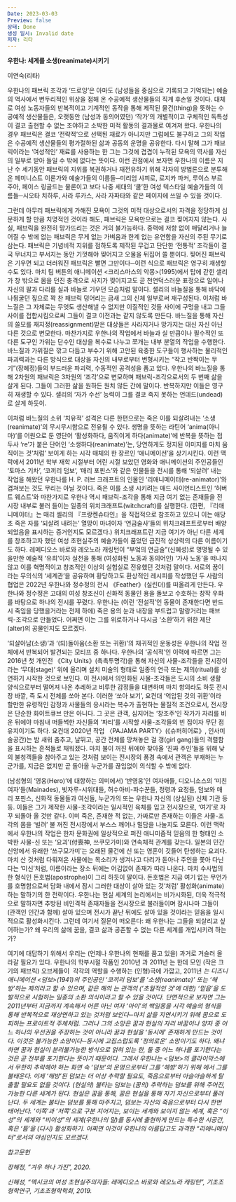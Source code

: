 ```yaml
---
Date: 2023-03-03
Preview: false
상태: Done
생성 일시: Invalid date
저자: 리타
---
```

**우한나: 세계를 소생(reanimate)시키기**

이연숙(리타)

우한나의 패브릭 조각과 ‘드로잉’은 아마도 (남성들을 중심으로 기록되고 기억되는) 예술의 역사에서 변두리적인 위상을 점해 온 수공예적 생산물들의 직계 후손일 것이다. 대체로 여성 노동자들의 반복적이고 기계적인 동작을 통해 제작된 물건(thing)을 뜻하는 수공예적 생산물들은, 오랫동안 (남성과 동의어였던) ‘작가’의 개별적이고 구체적인 독특성이 결코 출현할 수 없는 조야하고 소박한 미적 활동의 결과물로 여겨져 왔다. 우한나의 경우 패브릭은 결코 ‘전략적’으로 선택된 재료가 아니지만 그럼에도 불구하고 그의 작업은 수공예적 생산물들의 평가절하된 삶과 공동의 운명을 공유한다. 다시 말해 그가 패브릭이라는 ‘여성적인’ 재료를 사용하는 한 그는 그것에 겹겹이 누적된 모욕의 역사를 자신의 일부로 받아 들일 수 밖에 없다는 뜻이다. 이런 관점에서 보자면 우한나의 이름은 지난 수 세기동안 패브릭의 지위를 복권하거나 재전유하기 위해 각자의 방법론으로 분투해온 페미니스트 이론가와 예술가들의 이름들─미리엄 샤피로, 로지카 파커, 루이스 부르주아, 페이스 링골드는 물론이고 보다 나중 세대의 ‘쿨’한 여성 텍스타일 예술가들의 이름들─시오타 치하루, 사라 루카스, 사라 자파타와 같은 페이지에 쓰일 수 있을 것이다.

그런데 아무리 패브릭에게 가해진 모욕이 그것의 미적 대상으로서의 자격을 정당하게 심문하게 할 만큼 치명적인 것이라 해도, 패브릭은 모욕만으로는 결코 찢어지지 않는다. 사실, 패브릭을 완전히 망가뜨리는 것은 거의 불가능하다. 중력에 저항 없이 매달리거나 늘어질 수 밖에 없는 패브릭은 무게 없는 가벼움과 한계 없는 유연함을 자신의 주된 무기로 삼는다. 패브릭은 기념비적 지위를 점하도록 제작된 무겁고 단단한 ‘전통적’ 조각들이 결국 무너지고 부서지는 동안 기껏해야 찢어지고 오물을 뒤집어 쓸 뿐이다. 찢어진 패브릭은 기우면 되고 더러워진 패브릭은 빨면 그만이다─이런 식으로 패브릭은 영구히 재생할 수도 있다. 마치 팀 버튼의 애니메이션 <크리스마스의 악몽>(1995)에서 탑에 갇힌 샐리가 창 밖으로 몸을 던진 충격으로 사지가 찢어지고도 곧 천연덕스러운 표정으로 일어나 자신의 팔과 다리를 실과 바늘로 기우던 모습처럼 말이다. 샐리의 바늘질을 통해 바닥에 나뒹굴던 짚으로 꽉 찬 패브릭 덩어리는 금새 그의 신체 일부로써 재구성된다. 이처럼 바느질은 그 자체로는 무엇도 생산해낼 수 없지만 이질적인 것들 사이에 구멍을 내고 그들 사이를 접합시킴으로써 그들이 결코 이전과는 같지 않도록 만든다. 바느질을 통해 자신의 쓸모를 재지정(reassignment)받은 대상들은 사라지거나 망가지는 대신 자신 아닌 다른 것으로 변모한다. 마찬가지로 우한나의 작업에서 바늘과 실 만큼이나 필수적인 또 다른 도구인 가위는 단수인 대상을 복수로 나누고 쪼개는 내부 분열의 작업을 수행한다. 바느질과 가위질은 깎고 다듬고 부수기 위해 고안된 육중한 도구들이 행사하는 물리적인 파괴력과는 다른 방식으로 대상을 자신의 내부로부터 변형시키는 “작고 반짝이는 무기”(장혜정)들의 부드러운 파괴력, 수동적인 공격성을 품고 있다. 우한나의 바느질을 통해 2차원의 패브릭은 3차원의 ‘조각’으로 변모하며 패브릭-조각으로서의 두 번째 삶을 살게 된다. 그들이 그러한 삶을 원하든 원치 않든 간에 말이다. 반복하지만 이들은 영구히 재생할 수 있다. 샐리의 ‘자가 수선’ 능력이 그를 결코 죽지 못하는 언데드(undead)로 살게 하듯이.

이처럼 바느질의 소위 ‘치유적’ 성격은 다른 한편으로는 죽은 이를 되살려내는 ‘소생(reanimate)’의 무시무시함으로 전유될 수 있다. 생명을 뜻하는 라틴어 ‘anima(아니마)’를 어원으로 둔 영단어 ‘활성화하다, 움직이게 하다(animate)’에 반복을 뜻하는 접두사 ‘re’가 붙은 단어인 ‘소생하다(reanimate)’는, 당연하게도 정지된 이미지를 마치 움직이는 것’처럼’ 보이게 하는 시각 매체의 한 장르인 ‘애니메이션’을 상기시킨다. 이런 맥락에서 2011년 학부 재학 시절부터 어린 시절 보았던 영화와 애니메이션의 주인공들인 ‘토마스 기차’, ‘코끼리 덤보’, ‘매리 포핀스’와 같은 인물들을 전시를 통해 ‘되살려’ 내는 작업을 해왔던 우한나를 H. P. 러브 크래프트의 인물인 ‘리애니메이터(re-animator)’와 겹쳐보는 것도 무리는 아닐 것이다. 죽은 이를 소생 시키려는 매드 사이언티스트인 ‘허버트 웨스트’와 마찬가지로 우한나 역시 패브릭-조각을 통해 지금 여기 없는 존재들을 전시장 내부로 불러 들이는 일종의 위치크래프트(witchcraft)를 실행한다. (한편, 『리애니메이터』는 매리 셸리의 『프랑켄슈타인』을 직접적으로 참조하고 있으니 이는 애당초 죽은 자를 ‘되살려 내려는’ 열망이 마녀이자 ‘연금술사’들의 위치크래프트로부터 배양되었음을 표시하는 증거인지도 모르겠다.) 위치크래프트란 지금 여기가 아닌 다른 세계를 창조하고자 했던 여성 초현실주의 예술가들이 품었던 급진적 상상력의 다른 이름이기도 하다. 레메디오스 바로와 레오노라 캐링턴이 “부엌의 연금술”(신혜성)로 명명될 수 있을만한 예술적 ‘유희’이자 실천을 통해 (여성화된 노동과 동의어인) ‘가사 노동’을 떠나지 않고 이를 혁명적이고 창조적인 이상의 실험실로 전유했던 것처럼 말이다. 서로의 꿈이라는 무의식의 ‘세계관’을 공유하며 황당하고도 환상적인 레시피를 작성했던 두 사람의 협업은 2022년 우한나와 정수정의 전시 《Feather》(실린더)를 떠올리게 만든다. 우한나와 정수정은 고대의 여성 창조신이 신화적 동물인 용을 돌보고 수호하는 창작 우화를 바탕으로 하나의 전시를 꾸렸다. 우한나는 (이런 ‘전설적’인 동물이 존재한다면 반드시 죽임을 당했을거라는 전제 하에) 죽은 용의 눈과 내장을 부드럽고 말랑거리는 패브릭-조각으로 만들었다. 어쩌면 이는 그를 위로하거나 다시금 ‘소환’하기 위한 제단(alter)의 공물인지도 모르겠다.

‘되살아남(소생)’과 ‘(되)돌아옴(소환 또는 귀환)’의 재귀적인 운동성은 우한나의 작업 전체에서 반복되어 발견되는 모티프 중 하나다. 우한나의 ‘공식적’인 이력에 따르면 그는 2016년 첫 개인전 《City Units》(촉촉투명각)을 통해 자신의 사물-조각들을 전시장이라는 ‘무대(stage)’ 위에 올리며 설치 미술의 형태로 일종의 연극 또는 제의(ritual)를 상연하기 시작한 것으로 보인다. 이 전시에서 의인화된 사물-조각들은 도시의 소비 생활 양식으로부터 떨어져 나온 추레하고 비루한 감정들을 대변하며 마치 항의라도 하듯 전시장 바깥, 즉 도시 전체를 쏘아 본다. 이러한 ‘쏘아 보기’, 요컨대 ‘억압된 것의 귀환’이라 할만한 유령적인 감정과 사물들의 응시라는 복수가 출현하는 물질적 조건으로서, 전시장은 단순한 화이트큐브 만은 아니다. 그 곳은 관객, 심지어는 ‘창조주’인 작가가 자리를 비운 뒤에야 마침내 떠들썩한 자신들의 ‘파티’를 시작할 사물-조각들의 빈 집이자 무단 점유지이기도 하다. 요컨대 2020년 작업 〈PAJAMA PARTY〉(《슈퍼히어로》, 인사미술공간)는 밤 새워 춤추고, 날뛰고, 공간 전체를 망쳐놓은 걸 갱(girl gang)들의 격렬함을 표시하는 흔적들로 채워졌다. 마치 불이 꺼진 뒤에야 찾아올 ‘진짜 주인’들을 위해 낮의 불청객들을 참아주고 있는 것처럼 보이는 전시장의 풍경 속에서 관객은 부재하는 누군가를, 지금은 없지만 곧 돌아올 누군가를 끊임없이 의식할 수 밖에 없다.

(남성형의 ‘영웅(Hero)’에 대항하는 의미에서) ‘반영웅’인 여자애들, 디오니소스의 ‘미친 여자’들(Mainades), 빗자루-시위대들, 허수아비-파수꾼들, 정령과 요정들, 덤보와 매리 포핀스, 신화적 동물들과 여신들, 누군가의 또는 우한나 자신의 (상실된) 신체 기관 등등. 이들은 그가 제작한 사물-조각이라는 일시적인 육체를 입고 전시장으로, ‘여기’로 자꾸 되돌아 올 것만 같다. 이미 죽은, 존재한 적 없는, 가짜로만 존재하는 이들은 사물-조각의 몸을 ‘빌려’ 불 꺼진 전시장에서 부스스 깨어나 밀담을 나눌지도 모른다. 이런 맥락에서 우한나의 작업은 한자 문화권에 일상적으로 퍼진 애니미즘적 믿음의 한 형태인 소박한 사물-신 또는 ‘요괴’(付喪神, 쓰쿠모가미)와 연속체적 관계를 갖는다. 일본의 민간 신앙에서 유래한 ‘쓰구모가미’는 오래된 물건에 신 또는 영혼이 깃들어 탄생하는 요괴다. 마치 산 것처럼 다뤄져온 사물에는 목소리가 생겨나고 다리가 돋아나 주인을 쫓아 다닌다는 ‘미신’처럼, 이름이라는 장소 뒤에는 어김없이 존재가 따라 나온다. 마치 수사법의 한 형식인 돈호법(apostrophe)이 그리 하듯이 말이다. 돈호법은 지금 여기 없는 무언가를 호명함으로써 담화 내에서 잠시 그러한 대상이 살아 있는 것’처럼’ 활성화(animate)하는 말하기의 한 전략이다. 우한나는 현실 세계의 논리에서는 비가시화된, 더욱 적극적으로 말하자면 추방된 비인격적 존재자들을 전시장으로 불러들이며 잠시나마 그들이 (관객인 인간과 함께) 살아 있으며 전시가 끝난 뒤에도 살아 있을 것이라는 믿음을 일시적으로 활성화시킨다. 그런데 여기서 질문이 떠오른다: 왜 우한나는 그들을 되살리고 싶어하는가? 왜 우리의 삶에 꿈을, 결코 삶과 공존할 수 없는 다른 세계를 개입시키려 하는가?

여기에 대답하기 위해서 우리는 (언제나 우한나의 현재를 품고 있을) 과거로 거슬러 올라갈 필요가 있다. 우한나의 학부시절 작품인 2010년 <Amateur monster generation BULMANTORO>과 2011년 <The Ghost>는 한데 모인 (작은 크기의 패브릭) 오브제들이  각각의 역할을 수행하는 (인형)극에 가깝고, 2011년 <I see an elephant fly>는 디즈니 애니메이션 <덤보>(1941)의 주인공인 ‘코끼리 덤보’를 ‘소생(reanimate)’ 또는 ‘해방’하는 제의라고 할 수 있으며, 같은 해의 <Inventing Numinose>는 관객의 (’초월적인 것’에 대한) ‘믿음’을 도발적으로 시험하는 일종의 소환 의식이라고 할 수 있을 것이다. 단면적으로 보자면 그는 2011년부터 지금까지 계속해서 어른 아닌 여자 ‘아이’의 백일몽을 시각 예술의 형식을 통해 반복적으로 재상연하고 있는 것처럼 보인다─마치 삶을 지연시키기 위해 꿈으로 도피하는 프로이트적 주체처럼. 그러나 그의 소망은 꿈과 현실의 자리 바꿈이나 양자 중 어느 하나의 우선권을 주장하는 것이 아니라 꿈과 현실을 ‘동시에’ 존재하게 만드는 것이다. 이것은 불가능한 소망이다─동시에 고집스럽도록 ‘정의로운’ 소망이기도 하다. 왜냐하면 꿈과 현실이 분리불가능한 방식으로 얽혀 있는 한, 둘 중 어느 하나를 포기한다는 것은 곧 전부를 포기한다는 뜻이기 때문이다. 그래서 우한나는 <덤보>의 클라이막스에서 무한히 추락해야 하는 화면 속 ‘덤보’의 운명으로부터 그를 ‘해방’하기 위해 <I see an elephant fly>에서 그를 불태운다. 이제 ‘해방’된 덤보는 더 이상 추락할 필요도, 죽음으로부터 아슬아슬하게 탈출할 필요도 없을 것이다. (현실의) 불타는 덤보는 (꿈의) 추락하는 덤보를 위해 주어진, 가능한 다른 세계가 된다. 현실은 꿈을 통해, 꿈은 현실을 통해 자기 자신으로부터 풀려난다. 두 세계는 불타는 덤보를 통해 마주치고, 덤보는 자신의 죽음으로부터 다시 한번 태어난다. ‘이쪽’과 ‘저쪽’으로 구분 지어지는, 보이는 세계와 보이지 않는 세계, 혹은 “이성”의 세계와 “비이성”의 세계(우한나의 말)를 동시에 출현하게 만드는 특수한 시공간, 혹은 ‘틈’을 (다시) 활성화하기. 어쩌면 이것이 우한나의 아름답고도 과격한 “리애니메이터”로서의 야심인지도 모르겠다.

참고문헌

장혜정, ”겨우 하나 가진”, 2020.

신혜성, “멕시코의 여성 초현실주의자들: 레메디오스 바로와 레오노라 캐링턴”, 기초조형학연구, 기초조형학학회, 2019.